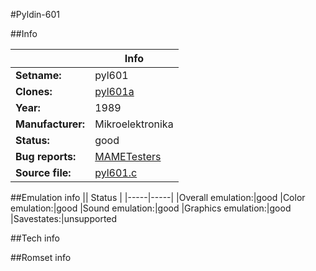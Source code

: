 #Pyldin-601

##Info

||Info|
|-----|-----|
|**Setname:**|pyl601
|**Clones:**|[pyl601a](pyl601a.md)
|**Year:**|1989
|**Manufacturer:**|Mikroelektronika
|**Status:**|good
|**Bug reports:**|[MAMETesters](http://mametesters.org/view_all_set.php?type=1&temporary=y&search=pyl601.c)
|**Source file:**|[pyl601.c](https://github.com/mamedev/mame/blob/master/src/mess/drivers/pyl601.c)

##Emulation info
|| Status |
|-----|-----|
|Overall emulation:|good
|Color emulation:|good
|Sound emulation:|good
|Graphics emulation:|good
|Savestates:|unsupported

##Tech info

##Romset info

<!--- START OF EDITED COMMENT DO NOT TOUCH TEXT ABOVE-->

